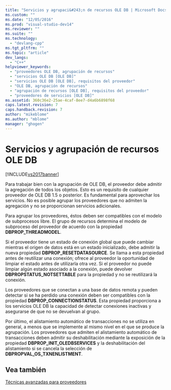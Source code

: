 ```yaml
---
title: "Servicios y agrupaci&#243;n de recursos OLE DB | Microsoft Docs"
ms.custom: ""
ms.date: "12/05/2016"
ms.prod: "visual-studio-dev14"
ms.reviewer: ""
ms.suite: ""
ms.technology: 
  - "devlang-cpp"
ms.tgt_pltfrm: ""
ms.topic: "article"
dev_langs: 
  - "C++"
helpviewer_keywords: 
  - "proveedores OLE DB, agrupación de recursos"
  - "servicios OLE DB [OLE DB]"
  - "servicios OLE DB [OLE DB], requisitos del proveedor"
  - "OLE DB, agrupación de recursos"
  - "agrupación de recursos [OLE DB], requisitos del proveedor"
  - "proveedores de servicios [OLE DB]"
ms.assetid: 360c36e2-25ae-4caf-8ee7-d4a6b6898f68
caps.latest.revision: 7
caps.handback.revision: 7
author: "mikeblome"
ms.author: "mblome"
manager: "ghogen"
---
```

# Servicios y agrupaci&#243;n de recursos OLE DB
[!INCLUDE[vs2017banner](../../assembler/inline/includes/vs2017banner.md)]

Para trabajar bien con la agrupación de OLE DB, el proveedor debe admitir la agregación de todos los objetos.  Esto es un requisito de cualquier proveedor de OLE DB 1.5 o posterior.  Es fundamental para aprovechar los servicios.  No es posible agrupar los proveedores que no admiten la agregación y no se proporcionan servicios adicionales.  
  
 Para agrupar los proveedores, éstos deben ser compatibles con el modelo de subprocesos libre.  El grupo de recursos determina el modelo de subproceso del proveedor de acuerdo con la propiedad **DBPROP\_THREADMODEL**.  
  
 Si el proveedor tiene un estado de conexión global que puede cambiar mientras el origen de datos está en un estado inicializado, debe admitir la nueva propiedad **DBPROP\_RESETDATASOURCE**.  Se llama a esta propiedad antes de reutilizar una conexión; ofrece al proveedor la oportunidad de limpiar el estado antes de utilizarla otra vez.  Si el proveedor no puede limpiar algún estado asociado a la conexión, puede devolver **DBPROPSTATUS\_NOTSETTABLE** para la propiedad y no se reutilizará la conexión.  
  
 Los proveedores que se conectan a una base de datos remota y pueden detectar si se ha perdido una conexión deben ser compatibles con la propiedad **DBPROP\_CONNECTIONSTATUS**.  Esta propiedad proporciona a los servicios OLE DB la capacidad de detectar conexiones inactivas y asegurarse de que no se devuelvan al grupo.  
  
 Por último, el alistamiento automático de transacciones no se utiliza en general, a menos que se implemente al mismo nivel en el que se produce la agrupación.  Los proveedores que admiten el alistamiento automático de transacciones deben admitir su deshabilitación mediante la exposición de la propiedad **DBPROP\_INIT\_OLEDBSERVICES** y la deshabilitación del alistamiento si se cancela la selección de **DBPROPVAL\_OS\_TXNENLISTMENT**.  
  
## Vea también  
 [Técnicas avanzadas para proveedores](../../data/oledb/advanced-provider-techniques.md)
